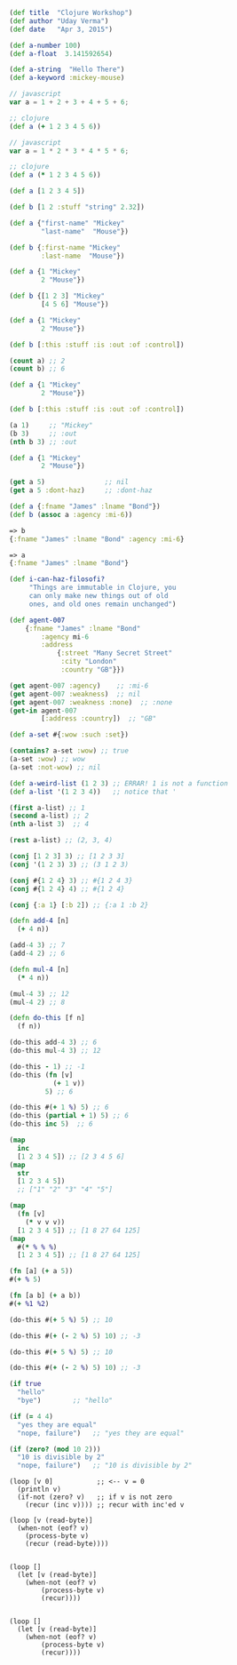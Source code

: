 
```clojure
(def title  "Clojure Workshop")
(def author "Uday Verma")
(def date   "Apr 3, 2015")
```




```clojure
(def a-number 100)
(def a-float  3.141592654)

(def a-string  "Hello There")
(def a-keyword :mickey-mouse)
```




```javascript
// javascript
var a = 1 + 2 + 3 + 4 + 5 + 6;
```

```clojure
;; clojure
(def a (+ 1 2 3 4 5 6))
```




```javascript
// javascript
var a = 1 * 2 * 3 * 4 * 5 * 6;
```

```clojure
;; clojure
(def a (* 1 2 3 4 5 6))
```




```clojure
(def a [1 2 3 4 5])

(def b [1 2 :stuff "string" 2.32])
```




```clojure
(def a {"first-name" "Mickey"
        "last-name"  "Mouse"})

(def b {:first-name "Mickey"
        :last-name  "Mouse"})
```




```clojure
(def a {1 "Mickey"
        2 "Mouse"})

(def b {[1 2 3] "Mickey"
        [4 5 6] "Mouse"})
```




```clojure
(def a {1 "Mickey"
        2 "Mouse"})

(def b [:this :stuff :is :out :of :control])

(count a) ;; 2
(count b) ;; 6
```




```clojure
(def a {1 "Mickey"
        2 "Mouse"})

(def b [:this :stuff :is :out :of :control])

(a 1)     ;; "Mickey"
(b 3)     ;; :out
(nth b 3) ;; :out
```




```clojure
(def a {1 "Mickey"
        2 "Mouse"})

(get a 5)               ;; nil
(get a 5 :dont-haz)     ;; :dont-haz
```




```clojure
(def a {:fname "James" :lname "Bond"})
(def b (assoc a :agency :mi-6))

=> b
{:fname "James" :lname "Bond" :agency :mi-6}

=> a
{:fname "James" :lname "Bond"}
```




```clojure
(def i-can-haz-filosofi?
     "Things are immutable in Clojure, you
     can only make new things out of old
     ones, and old ones remain unchanged")
```




```clojure
(def agent-007
    {:fname "James" :lname "Bond"
        :agency mi-6
        :address
            {:street "Many Secret Street"
             :city "London"
             :country "GB"}})
```




```clojure
(get agent-007 :agency)    ;; :mi-6
(get agent-007 :weakness)  ;; nil
(get agent-007 :weakness :none)  ;; :none
(get-in agent-007
        [:address :country])  ;; "GB"

```




```clojure
(def a-set #{:wow :such :set})

(contains? a-set :wow) ;; true
(a-set :wow) ;; wow
(a-set :not-wow) ;; nil
```




```clojure
(def a-weird-list (1 2 3) ;; ERRAR! 1 is not a function
(def a-list '(1 2 3 4))   ;; notice that '

(first a-list) ;; 1
(second a-list) ;; 2
(nth a-list 3)  ;; 4

(rest a-list) ;; (2, 3, 4)
```




```clojure
(conj [1 2 3] 3) ;; [1 2 3 3]
(conj '(1 2 3) 3) ;; (3 1 2 3)

(conj #{1 2 4} 3) ;; #{1 2 4 3}
(conj #{1 2 4} 4) ;; #{1 2 4}

(conj {:a 1} [:b 2]) ;; {:a 1 :b 2}
```




```clojure
(defn add-4 [n]
  (+ 4 n))

(add-4 3) ;; 7
(add-4 2) ;; 6
```





```clojure
(defn mul-4 [n]
  (* 4 n))

(mul-4 3) ;; 12
(mul-4 2) ;; 8
```





```clojure
(defn do-this [f n]
  (f n))

(do-this add-4 3) ;; 6
(do-this mul-4 3) ;; 12
```




```clojure
(do-this - 1) ;; -1
(do-this (fn [v]
           (+ 1 v))
         5) ;; 6
```




```clojure
(do-this #(+ 1 %) 5) ;; 6
(do-this (partial + 1) 5) ;; 6
(do-this inc 5)  ;; 6
```





```clojure
(map
  inc
  [1 2 3 4 5]) ;; [2 3 4 5 6]
(map
  str
  [1 2 3 4 5])
  ;; ["1" "2" "3" "4" "5"]
```





```clojure
(map
  (fn [v]
    (* v v v))
  [1 2 3 4 5]) ;; [1 8 27 64 125]
(map
  #(* % % %)
  [1 2 3 4 5]) ;; [1 8 27 64 125]
```





```clojure
(fn [a] (+ a 5))
#(+ % 5)

(fn [a b] (+ a b))
#(+ %1 %2)
```





```clojure
(do-this #(+ 5 %) 5) ;; 10

(do-this #(+ (- 2 %) 5) 10) ;; -3
```





```clojure
(do-this #(+ 5 %) 5) ;; 10

(do-this #(+ (- 2 %) 5) 10) ;; -3
```





```clojure
(if true
  "hello"
  "bye")        ;; "hello"
```





```clojure
(if (= 4 4)
  "yes they are equal"
  "nope, failure")   ;; "yes they are equal"
```





```clojure
(if (zero? (mod 10 2)))
  "10 is divisible by 2"
  "nope, failure")   ;; "10 is divisible by 2"
```




```
(loop [v 0]           ;; <-- v = 0
  (println v)
  (if-not (zero? v)   ;; if v is not zero
    (recur (inc v)))) ;; recur with inc'ed v 
```





```
(loop [v (read-byte)]
  (when-not (eof? v)
    (process-byte v)
    (recur (read-byte))))
  
```






```
(loop [] 
  (let [v (read-byte)]
    (when-not (eof? v)
        (process-byte v)
        (recur))))
  
```




```
(loop [] 
  (let [v (read-byte)]
    (when-not (eof? v)
        (process-byte v)
        (recur))))
  
```
